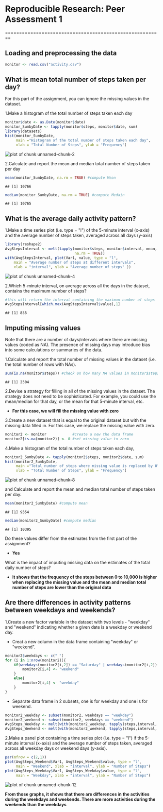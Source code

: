 # Reproducible Research: Peer Assessment 1
========================================================

## Loading and preprocessing the data

```r
monitor <- read.csv("activity.csv")
```

## What is mean total number of steps taken per day? 
For this part of the assignment, you can ignore the missing values in the dataset.  

1.Make a histogram of the total number of steps taken each day

```r
monitor$date <- as.Date(monitor$date)
monitor_SumbyDate <- tapply(monitor$steps, monitor$date, sum)
library(datasets)
hist(monitor_SumbyDate,
     main ="Histogram of the total number of steps taken each day",
     xlab = "Total Number of Steps", ylab = "Frequency")
```

![plot of chunk unnamed-chunk-2](figure/unnamed-chunk-2.png) 

2.Calculate and report the mean and median total number of steps taken per day

```r
mean(monitor_SumbyDate, na.rm = TRUE) #compute Mean
```

```
## [1] 10766
```

```r
median(monitor_SumbyDate, na.rm = TRUE) #compute Medain
```

```
## [1] 10765
```

## What is the average daily activity pattern?

1.Make a time series plot (i.e. type = "l") of the 5-minute interval (x-axis) 
and the average number of steps taken, averaged across all days (y-axis)

```r
library(reshape2)
AvgStepsInterval <- melt(tapply(monitor$steps, monitor$interval, mean, 
                                na.rm = TRUE))
with(AvgStepsInterval, plot(Var1, value, type = "l", 
    main = "Average number of steps at different intervals", 
    xlab = "interval", ylab = "Average number of steps" ))
```

![plot of chunk unnamed-chunk-4](figure/unnamed-chunk-4.png) 

2.Which 5-minute interval, on average across all the days in the dataset, contains the maximum number of steps?

```r
#this will return the interval containing the maximun number of steps
AvgStepsInterval[which.max(AvgStepsInterval$value),1] 
```

```
## [1] 835
```

## Imputing missing values

Note that there are a number of days/intervals where there are missing values (coded as NA). The presence of missing days may introduce bias into some calculations or summaries of the data.  

1.Calculate and report the total number of missing values in the dataset (i.e. the total number of rows with NAs).


```r
sum(is.na(monitor$steps)) #check on how many NA values in monitor$steps
```

```
## [1] 2304
```

2.Devise a strategy for filling in all of the missing values in the dataset. The strategy does not need to be sophisticated. For example, you could use the mean/median for that day, or the mean for that 5-minute interval, etc. 
- **For this case, we will fill the missing value with zero**

3.Create a new dataset that is equal to the original dataset but with the missing data filled in. For this case, we replace the missing value with zero.

```r
monitor2 <- monitor            #create a new the data frame
monitor2[is.na(monitor2)] <- 0 #set missing value to zero
```

4.Make a histogram of the total number of steps taken each day,


```r
monitor2_SumbyDate <- tapply(monitor2$steps, monitor2$date, sum)
hist(monitor2_SumbyDate,
     main ="Total number of steps where missing value is replaced by 0",
     xlab = "Total Number of Steps", ylab = "Frequency")
```

![plot of chunk unnamed-chunk-8](figure/unnamed-chunk-8.png) 

and Calculate and report the mean and median total number of steps taken per day.


```r
mean(monitor2_SumbyDate) #compute mean
```

```
## [1] 9354
```

```r
median(monitor2_SumbyDate) #compute median
```

```
## [1] 10395
```

Do these values differ from the estimates from the first part of the assignment? 
- **Yes**

What is the impact of imputing missing data on the estimates of the total daily number of steps?
- **It shows that the frequency of the steps between 0 to 10,000 is higher when replacing the missing value and the mean and median total number of steps are lower than the original data**

## Are there differences in activity patterns between weekdays and weekends?

1.Create a new factor variable in the dataset with two levels - "weekday" and "weekend" indicating whether a given date is a weekday or weekend day.
- Creat a new column in the data frame containing "weekday" or "weekend". 

```r
monitor2$weekdays <- c(" ")
for (i in 1:nrow(monitor2)){
    if(weekdays(monitor2[i,2]) == "Saturday" | weekdays(monitor2[i,2]) == "Sunday"){
        monitor2[i,4] <- "weekend"
    }
    else{
        monitor2[i,4] <- "weekday"
    }
}
```

- Separate data frame in 2 subsets, one is for weekday and one is for weekend.

```r
monitor2_weekday <- subset(monitor2, weekdays == "weekday")
monitor2_weekend <- subset(monitor2, weekdays == "weekend")
AvgSteps_Weekday <- melt(with(monitor2_weekday, tapply(steps,interval, mean)))
AvgSteps_Weekend <- melt(with(monitor2_weekend, tapply(steps,interval, mean)))
```

2.Make a panel plot containing a time series plot (i.e. type = "l") if the 5-minute interval (x-axis) and the average number of steps taken, averaged across all weekday days or weekend days (y-axis).


```r
par(mfrow = c(2,1))
plot(AvgSteps_Weekend$Var1, AvgSteps_Weekend$value, type = "l",
     main = "Weekend", xlab = "interval", ylab = "Number of Steps")
plot(AvgSteps_Weekday$Var1, AvgSteps_Weekday$value, type = "l",
     main = "Weekday", xlab = "interval", ylab = "Number of Steps")
```

![plot of chunk unnamed-chunk-12](figure/unnamed-chunk-12.png) 

**From those graphs, it shows that there are differences in the activities during the weekdays and weekends. There are more activities during the weekends than the weekdays**
